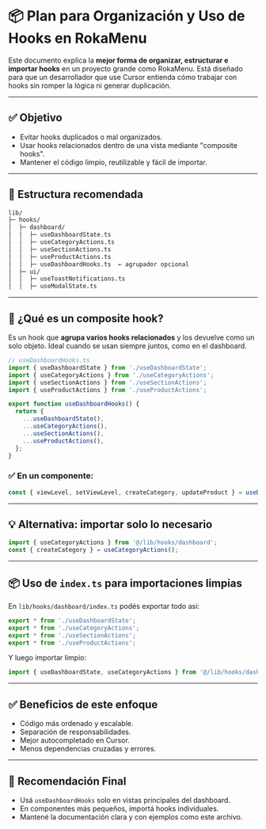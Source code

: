 # 📦 Plan para Organización y Uso de Hooks en RokaMenu

Este documento explica la **mejor forma de organizar, estructurar e importar hooks** en un proyecto grande como RokaMenu.
Está diseñado para que un desarrollador que use Cursor entienda cómo trabajar con hooks sin romper la lógica ni generar duplicación.

---

## ✅ Objetivo

- Evitar hooks duplicados o mal organizados.
- Usar hooks relacionados dentro de una vista mediante "composite hooks".
- Mantener el código limpio, reutilizable y fácil de importar.

---

## 📁 Estructura recomendada

```txt
lib/
├─ hooks/
│  ├─ dashboard/
│  │  ├─ useDashboardState.ts
│  │  ├─ useCategoryActions.ts
│  │  ├─ useSectionActions.ts
│  │  ├─ useProductActions.ts
│  │  ├─ useDashboardHooks.ts  ← agrupador opcional
│  ├─ ui/
│  │  ├─ useToastNotifications.ts
│  │  ├─ useModalState.ts
```

---

## 🧩 ¿Qué es un composite hook?

Es un hook que **agrupa varios hooks relacionados** y los devuelve como un solo objeto.
Ideal cuando se usan siempre juntos, como en el dashboard.

```ts
// useDashboardHooks.ts
import { useDashboardState } from './useDashboardState';
import { useCategoryActions } from './useCategoryActions';
import { useSectionActions } from './useSectionActions';
import { useProductActions } from './useProductActions';

export function useDashboardHooks() {
  return {
    ...useDashboardState(),
    ...useCategoryActions(),
    ...useSectionActions(),
    ...useProductActions(),
  };
}
```

### ✅ En un componente:

```ts
const { viewLevel, setViewLevel, createCategory, updateProduct } = useDashboardHooks();
```

---

## 💡 Alternativa: importar solo lo necesario

```ts
import { useCategoryActions } from '@/lib/hooks/dashboard';
const { createCategory } = useCategoryActions();
```

---

## 📦 Uso de `index.ts` para importaciones limpias

En `lib/hooks/dashboard/index.ts` podés exportar todo así:

```ts
export * from './useDashboardState';
export * from './useCategoryActions';
export * from './useSectionActions';
export * from './useProductActions';
```

Y luego importar limpio:
```ts
import { useDashboardState, useCategoryActions } from '@/lib/hooks/dashboard';
```

---

## ✅ Beneficios de este enfoque

- Código más ordenado y escalable.
- Separación de responsabilidades.
- Mejor autocompletado en Cursor.
- Menos dependencias cruzadas y errores.

---

## 📘 Recomendación Final

- Usá `useDashboardHooks` solo en vistas principales del dashboard.
- En componentes más pequeños, importá hooks individuales.
- Mantené la documentación clara y con ejemplos como este archivo.